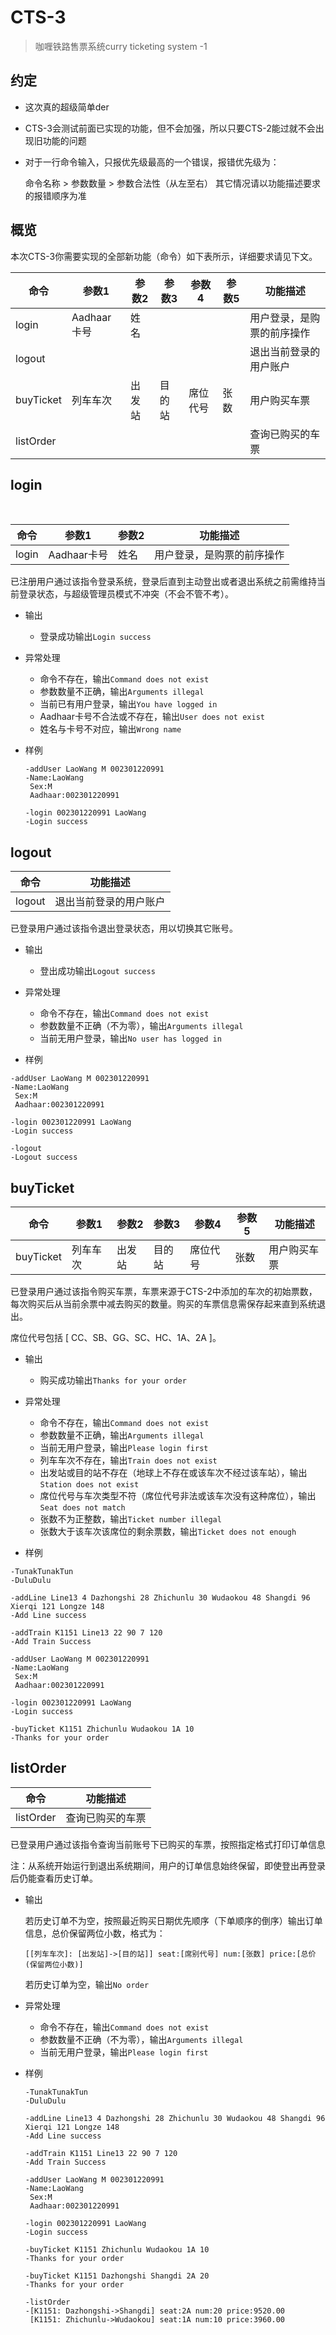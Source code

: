 # CTS-3

> 咖喱铁路售票系统curry ticketing system -1



## 约定

+ 这次真的超级简单der

+ CTS-3会测试前面已实现的功能，但不会加强，所以只要CTS-2能过就不会出现旧功能的问题

+ 对于一行命令输入，只报优先级最高的一个错误，报错优先级为：

  命令名称 > 参数数量 > 参数合法性（从左至右） 其它情况请以功能描述要求的报错顺序为准



## 概览

​	本次CTS-3你需要实现的全部新功能（命令）如下表所示，详细要求请见下文。

| 命令      | 参数1       | 参数2  | 参数3  | 参数4    | 参数5 | 功能描述                   |
| --------- | ----------- | ------ | ------ | -------- | ----- | -------------------------- |
| login     | Aadhaar卡号 | 姓名   |        |          |       | 用户登录，是购票的前序操作 |
| logout    |             |        |        |          |       | 退出当前登录的用户账户     |
| buyTicket | 列车车次    | 出发站 | 目的站 | 席位代号 | 张数  | 用户购买车票               |
| listOrder |             |        |        |          |       | 查询已购买的车票           |



## login

​	

| 命令  | 参数1       | 参数2 | 功能描述                   |
| ----- | ----------- | ----- | -------------------------- |
| login | Aadhaar卡号 | 姓名  | 用户登录，是购票的前序操作 |

已注册用户通过该指令登录系统，登录后直到主动登出或者退出系统之前需维持当前登录状态，与超级管理员模式不冲突（不会不管不考）。

+ 输出
  + 登录成功输出`Login success`



+ 异常处理
  + 命令不存在，输出`Command does not exist`
  + 参数数量不正确，输出`Arguments illegal`
  + 当前已有用户登录，输出`You have logged in`
  + Aadhaar卡号不合法或不存在，输出`User does not exist`
  + 姓名与卡号不对应，输出`Wrong name`



+ 样例

  ```
  -addUser LaoWang M 002301220991
  -Name:LaoWang
   Sex:M
   Aadhaar:002301220991
  
  -login 002301220991 LaoWang
  -Login success
  ```

  

## logout

| 命令   | 功能描述               |
| ------ | ---------------------- |
| logout | 退出当前登录的用户账户 |

已登录用户通过该指令退出登录状态，用以切换其它账号。

+ 输出
  + 登出成功输出`Logout success`



+ 异常处理
  + 命令不存在，输出`Command does not exist`
  + 参数数量不正确（不为零），输出`Arguments illegal`
  + 当前无用户登录，输出`No user has logged in`

+ 样例

```
-addUser LaoWang M 002301220991
-Name:LaoWang
 Sex:M
 Aadhaar:002301220991
 
-login 002301220991 LaoWang
-Login success

-logout
-Logout success
```



## buyTicket

| 命令      | 参数1    | 参数2  | 参数3  | 参数4    | 参数5 | 功能描述     |
| --------- | -------- | ------ | ------ | -------- | ----- | ------------ |
| buyTicket | 列车车次 | 出发站 | 目的站 | 席位代号 | 张数  | 用户购买车票 |

已登录用户通过该指令购买车票，车票来源于CTS-2中添加的车次的初始票数，每次购买后从当前余票中减去购买的数量。购买的车票信息需保存起来直到系统退出。

席位代号包括 [ CC、SB、GG、SC、HC、1A、2A ]。

+ 输出
  + 购买成功输出`Thanks for your order`

+ 异常处理
  + 命令不存在，输出`Command does not exist`
  + 参数数量不正确，输出`Arguments illegal`
  + 当前无用户登录，输出`Please login first`
  + 列车车次不存在，输出`Train does not exist`
  + 出发站或目的站不存在（地球上不存在或该车次不经过该车站），输出`Station does not exist`
  + 席位代号与车次类型不符（席位代号非法或该车次没有这种席位），输出`Seat does not match`
  + 张数不为正整数，输出`Ticket number illegal`
  + 张数大于该车次该席位的剩余票数，输出`Ticket does not enough`

+ 样例

```
-TunakTunakTun
-DuluDulu

-addLine Line13 4 Dazhongshi 28 Zhichunlu 30 Wudaokou 48 Shangdi 96 Xierqi 121 Longze 148
-Add Line success

-addTrain K1151 Line13 22 90 7 120
-Add Train Success

-addUser LaoWang M 002301220991
-Name:LaoWang
 Sex:M
 Aadhaar:002301220991
 
-login 002301220991 LaoWang
-Login success

-buyTicket K1151 Zhichunlu Wudaokou 1A 10
-Thanks for your order
```



## listOrder

| 命令      | 功能描述         |
| --------- | ---------------- |
| listOrder | 查询已购买的车票 |

已登录用户通过该指令查询当前账号下已购买的车票，按照指定格式打印订单信息

注：从系统开始运行到退出系统期间，用户的订单信息始终保留，即使登出再登录后仍能查看历史订单。

+ 输出

  若历史订单不为空，按照最近购买日期优先顺序（下单顺序的倒序）输出订单信息，总价保留两位小数，格式为：

  ```
  [[列车车次]: [出发站]->[目的站]] seat:[席别代号] num:[张数] price:[总价(保留两位小数)]
  ```

  若历史订单为空，输出`No order`

  

+ 异常处理
  + 命令不存在，输出`Command does not exist`
  + 参数数量不正确（不为零），输出`Arguments illegal`
  + 当前无用户登录，输出`Please login first`



+ 样例

  ```
  -TunakTunakTun
  -DuluDulu
  
  -addLine Line13 4 Dazhongshi 28 Zhichunlu 30 Wudaokou 48 Shangdi 96 Xierqi 121 Longze 148
  -Add Line success
  
  -addTrain K1151 Line13 22 90 7 120
  -Add Train Success
  
  -addUser LaoWang M 002301220991
  -Name:LaoWang
   Sex:M
   Aadhaar:002301220991
   
  -login 002301220991 LaoWang
  -Login success
  
  -buyTicket K1151 Zhichunlu Wudaokou 1A 10
  -Thanks for your order
  
  -buyTicket K1151 Dazhongshi Shangdi 2A 20
  -Thanks for your order
  
  -listOrder
  -[K1151: Dazhongshi->Shangdi] seat:2A num:20 price:9520.00
   [K1151: Zhichunlu->Wudaokou] seat:1A num:10 price:3960.00
  ```

  